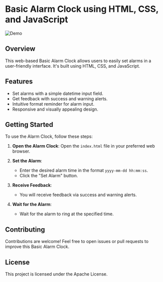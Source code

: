 # Basic Alarm Clock using HTML, CSS, and JavaScript

![Demo](Demo-Image.png)

## Overview

This web-based Basic Alarm Clock allows users to easily set alarms in a user-friendly interface. It's built using HTML, CSS, and JavaScript.

## Features

- Set alarms with a simple datetime input field.
- Get feedback with success and warning alerts.
- Intuitive format reminder for alarm input.
- Responsive and visually appealing design.

## Getting Started

To use the Alarm Clock, follow these steps:

1. **Open the Alarm Clock**: Open the `index.html` file in your preferred web browser.

2. **Set the Alarm**:
   - Enter the desired alarm time in the format `yyyy-mm-dd hh:mm:ss`.
   - Click the "Set Alarm" button.

3. **Receive Feedback**:
   - You will receive feedback via success and warning alerts.

4. **Wait for the Alarm**:
   - Wait for the alarm to ring at the specified time.

## Contributing

Contributions are welcome! Feel free to open issues or pull requests to improve this Basic Alarm Clock.

## License

This project is licensed under the Apache License.
